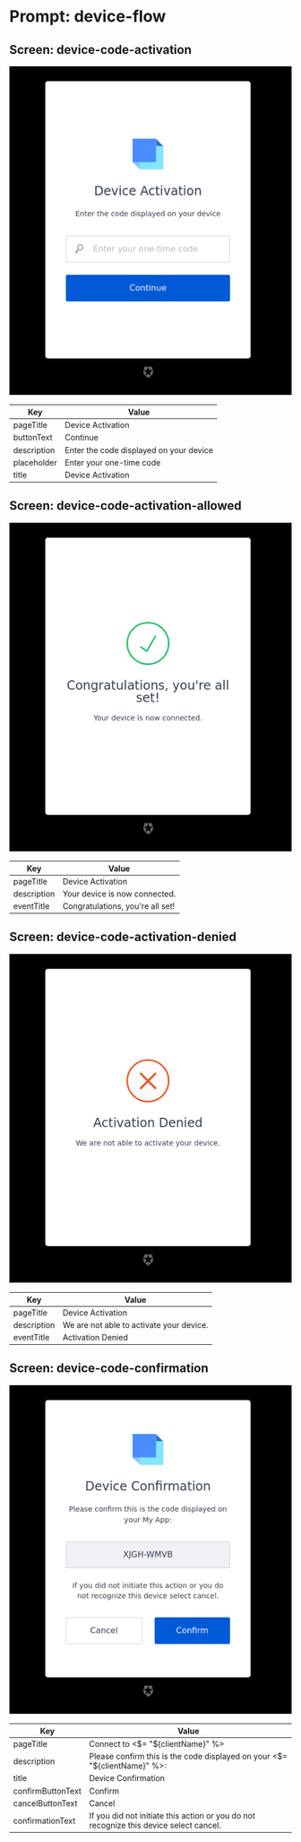# Prompt: device-flow

## Screen: device-code-activation

<p style="text-align: center;">
  <img alt="device-code-activation reference screenshot" class="ul-prompt-screenshot" data-ul-prompt="device-code-activation" src="/media/articles/universal-login/text-customization/device-code-activation.png" />
</p>

|Key|Value|
|----------|----------|
|pageTitle|Device Activation|
|buttonText|Continue|
|description|Enter the code displayed on your device|
|placeholder|Enter your one-time code|
|title|Device Activation|

## Screen: device-code-activation-allowed

<p style="text-align: center;">
  <img alt="device-code-activation-allowed reference screenshot" class="ul-prompt-screenshot" data-ul-prompt="device-code-activation-allowed" src="/media/articles/universal-login/text-customization/device-code-activation-allowed.png" />
</p>

|Key|Value|
|----------|----------|
|pageTitle|Device Activation|
|description|Your device is now connected.|
|eventTitle|Congratulations, you're all set!|

## Screen: device-code-activation-denied

<p style="text-align: center;">
  <img alt="device-code-activation-denied reference screenshot" class="ul-prompt-screenshot" data-ul-prompt="device-code-activation-denied" src="/media/articles/universal-login/text-customization/device-code-activation-denied.png" />
</p>

|Key|Value|
|----------|----------|
|pageTitle|Device Activation|
|description|We are not able to activate your device.|
|eventTitle|Activation Denied|

## Screen: device-code-confirmation

<p style="text-align: center;">
  <img alt="device-code-confirmation reference screenshot" class="ul-prompt-screenshot" data-ul-prompt="device-code-confirmation" src="/media/articles/universal-login/text-customization/device-code-confirmation.png" />
</p>

|Key|Value|
|----------|----------|
|pageTitle|Connect to <$= "${clientName}" %>|
|description|Please confirm this is the code displayed on your <$= "${clientName}" %>:|
|title|Device Confirmation|
|confirmButtonText|Confirm|
|cancelButtonText|Cancel|
|confirmationText|If you did not initiate this action or you do not recognize this device select cancel.|

